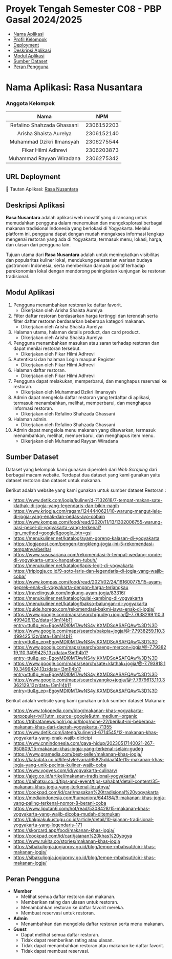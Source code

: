 # Proyek Tengah Semester C08 - PBP Gasal 2024/2025
- [Nama Aplikasi](#nama-aplikasi-rasa-nusantara)
- [Profil Kelompok](#anggota-kelompok)
- [Deployment](#url-deployment)
- [Deskripsi Aplikasi](#deskripsi-aplikasi)
- [Modul Aplikasi](#modul-aplikasi)
- [Sumber Dataset](#sumber-dataset)
- [Peran Pengguna](#peran-pengguna)

# Nama Aplikasi: Rasa Nusantara

### Anggota Kelompok
| Nama | NPM |
| :--------------: | :--------: |
| Refalino Shahzada Ghassani | 2306152203 |
| Arisha Shaista Aurelya | 2306152140 |
| Muhammad Dzikri Ilmansyah | 2306275544 |
| Fikar Hilmi Adhrevi | 2306203873|
| Muhammad Rayyan Wiradana | 2306275342 |

## URL Deployment
🔗 Tautan Aplikasi: [Rasa Nusantara](http://arisha-shaista-rasanusantara.pbp.cs.ui.ac.id)

## Deskripsi Aplikasi
**Rasa Nusantara** adalah aplikasi web inovatif yang dirancang untuk memudahkan pengguna dalam menemukan dan mengeksplorasi berbagai makanan tradisional Indonesia yang berlokasi di Yogyakarta. Melalui platform ini, pengguna dapat dengan mudah mengakses informasi lengkap mengenai restoran yang ada di Yogyakarta, termasuk menu, lokasi, harga, dan ulasan dari pengguna lain.

Tujuan utama dari **Rasa Nusantara** adalah untuk meningkatkan visibilitas dan popularitas kuliner lokal, mendukung pelestarian warisan budaya gastronomi Indonesia, serta memberikan dampak positif terhadap perekonomian lokal dengan mendorong peningkatan kunjungan ke restoran tradisional.

## Modul Aplikasi
1. Pengguna menambahkan restoran ke daftar favorit.
    - Dikerjakan oleh Arisha Shaista Aurelya
2. Filter daftar restoran berdasarkan harga tertinggi dan terendah serta filter daftar restoran berdasarkan beberapa kategori makanan.
    - Dikerjakan oleh Arisha Shaista Aurelya
3. Halaman utama, halaman details product, dan card product.
    - Dikerjakan oleh Arisha Shaista Aurelya
4. Pengguna menambahkan masukan atau saran terhadap restoran dan dapat menilai restoran tersebut.
    - Dikerjakan oleh Fikar Hilmi Adhrevi
6. Autentikasi dan halaman Login maupun Register
    - Dikerjakan oleh Fikar Hilmi Adhrevi
7. Halaman daftar restoran.
    - Dikerjakan oleh Fikar Hilmi Adhrevi
8. Pengguna dapat melakukan, memperbarui, dan menghapus reservasi ke restoran.
    - Dikerjakan oleh Muhammad Dzikri Ilmansyah
9. Admin dapat mengelola daftar restoran yang terdaftar di aplikasi, termasuk menambahkan, melihat, memperbarui, dan menghapus informasi restoran.
    - Dikerjakan oleh Refalino Shahzada Ghassani
10. Halaman admin.
    - Dikerjakan oleh Refalino Shahzada Ghassani
11. Admin dapat mengelola menu makanan yang ditawarkan, termasuk menambahkan, melihat, memperbarui, dan menghapus item menu.
    - Dikerjakan oleh Muhammad Rayyan Wiradana

## Sumber Dataset
Dataset yang kelompok kami gunakan diperoleh dari *Web Scraping* dari berbagai macam website. Terdapat dua dataset yang kami gunakan yaitu dataset restoran dan dataset untuk makanan.

Berikut adalah website yang kami gunakan untuk sumber dataset Restoran : 
- https://www.detik.com/jogja/kuliner/d-7132618/7-tempat-makan-sate-klathak-di-jogja-yang-legendaris-dan-bikin-nagih
- https://www.krjogja.com/ragam/1244440621/10-warung-mangut-lele-di-jogja-yang-enak-dan-pedas-ayo-cobain
- https://www.kompas.com/food/read/2020/11/13/1302006755-warung-nasi-pecel-di-yogyakarta-yang-terkenal?lgn_method=google&google_btn=gsi
- https://menukuliner.net/katalog/ayam-goreng-kalasan-di-yogyakarta
- https://jogjapost.com/pengen-tengkleng-jogja-ini-5-rekomendasi-tempatnya/berita/
- https://www.sususarjana.com/rekomendasi-5-tempat-wedang-ronde-di-yogyakarta-untuk-hangatkan-tubuh/ https://menukuliner.net/katalog/lapis-legit-di-yogyakarta
- https://tripjogja.co.id/9-soto-laris-dan-legendaris-di-jogja-yang-wajib-coba/
- https://www.kompas.com/food/read/2021/02/24/161600775/15-ayam-geprek-enak-di-yogyakarta-dengan-harga-terjangkau
- https://travelingyuk.com/ingkung-ayam-jogja/83316/
- https://menukuliner.net/katalog/gulai-kambing-di-yogyakarta
- https://menukuliner.net/katalog/bakso-balungan-di-yogyakarta
- https://guide.horego.com/rekomendasi-bakmi-jawa-enak-di-jogja/
- https://www.google.com/maps/search/gudeg+jogja/@-7.7938299,110.3499426,13z/data=!3m1!4b1?entry=ttu&g_ep=EgoyMDI0MTAwNS4yIKXMDSoASAFQAw%3D%3D
- https://www.google.com/maps/search/bakpia+jogja/@-7.7938259,110.3499425,13z/data=!3m1!4b1?entry=ttu&g_ep=EgoyMDI0MTAwNS4yIKXMDSoASAFQAw%3D%3D
- https://www.google.com/maps/search/oseng+mercon+jogja/@-7.7938219,110.3499425,13z/data=!3m1!4b1?entry=ttu&g_ep=EgoyMDI0MTAwNS4yIKXMDSoASAFQAw%3D%3D
- https://www.google.com/maps/search/sate+klathak+jogja/@-7.793818,110.3499424,13z/data=!3m1!4b1?entry=ttu&g_ep=EgoyMDI0MTAwNS4yIKXMDSoASAFQAw%3D%3D
- https://www.google.com/maps/search/yangko+jogja/@-7.7979613,110.3362129,13z/data=!3m1!4b1?entry=ttu&g_ep=EgoyMDI0MTAwNS4yIKXMDSoASAFQAw%3D%3D

Berikut adalah website yang kami gunakan untuk sumber dataset Makanan:
- https://www.tokopedia.com/blog/makanan-khas-yogyakarta-terpopuler-tvl/?utm_source=google&utm_medium=organic
- https://tribratanews.polri.go.id/blog/none-22/berikut-ini-beberapa-makanan-khas-dari-daerah-yogyakarta-71355
- https://www.detik.com/jateng/kuliner/d-6714545/12-makanan-khas-yogyakarta-yang-enak-wajib-dicicipi
- https://www.cnnindonesia.com/gaya-hidup/20230517140021-267-950809/15-makanan-khas-jogja-yang-terkenal-selain-gudeg
- https://www.gramedia.com/best-seller/makanan-khas-jogja/
- https://katadata.co.id/lifestyle/varia/65825ddaaf4fe/15-makanan-khas-jogja-yang-unik-pecinta-kuliner-wajib-coba
- https://www.yogyes.com/id/yogyakarta-culinary/
- https://ajeg.co.id/artikel/makanan-tradisional-yogyakarta/
- https://daihatsu.co.id/tips-and-event/tips-sahabat/detail-content/35-makanan-khas-jogja-yang-terkenal-lezatnya/
- https://cookpad.com/id/cari/masakan%20tradisional%20yogyakarta
- https://mediaindonesia.com/humaniora/644184/9-makanan-khas-jogja-yang-paling-terkenal-nomor-8-berani-coba
- https://www.liputan6.com/hot/read/5308428/15-makanan-khas-yogyakarta-yang-wajib-dicoba-mudah-ditemukan
- https://bakpiakukustugu.co.id/article/detail/10-jajanan-tradisional-yogyakarta-yang-legendaris-171
- https://skorcard.app/food/makanan-khas-jogja/
- https://cookpad.com/id/cari/jajanan%20khas%20yogya
- https://www.rukita.co/stories/makanan-khas-jogja
- https://sibakuljogja.jogjaprov.go.id/blog/tempe-mbahsuti/ciri-khas-makanan-jogja/
- https://sibakuljogja.jogjaprov.go.id/blog/tempe-mbahsuti/ciri-khas-makanan-jogja/

## Peran Pengguna
- **Member**
    - Melihat semua daftar restoran dan makanan.
    - Memberikan rating dan ulasan untuk restoran.
    - Menambahkan restoran ke daftar favorit mereka.
    - Membuat reservasi untuk restoran.
- **Admin**
    - Menambahkan dan mengelola daftar restoran serta menu makanan.
- **Guest**
    - Dapat melihat semua daftar restoran.
    - Tidak dapat memberikan rating atau ulasan.
    - Tidak dapat menambahkan restoran atau makanan ke daftar favorit.
    - Tidak dapat membuat reservasi.
